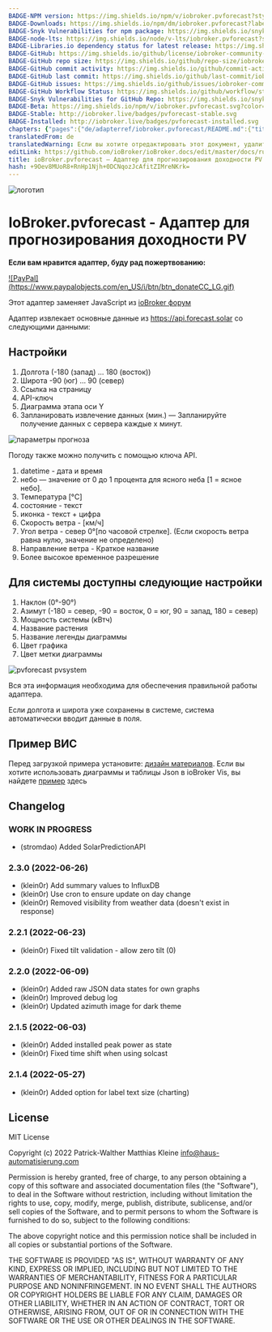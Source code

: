 ```yaml
---
BADGE-NPM version: https://img.shields.io/npm/v/iobroker.pvforecast?style=flat-square
BADGE-Downloads: https://img.shields.io/npm/dm/iobroker.pvforecast?label=npm%20downloads&style=flat-square
BADGE-Snyk Vulnerabilities for npm package: https://img.shields.io/snyk/vulnerabilities/npm/iobroker.pvforecast?label=npm%20vulnerabilities&style=flat-square
BADGE-node-lts: https://img.shields.io/node/v-lts/iobroker.pvforecast?style=flat-square
BADGE-Libraries.io dependency status for latest release: https://img.shields.io/librariesio/release/npm/iobroker.pvforecast?label=npm%20dependencies&style=flat-square
BADGE-GitHub: https://img.shields.io/github/license/iobroker-community-adapters/iobroker.pvforecast?style=flat-square
BADGE-GitHub repo size: https://img.shields.io/github/repo-size/iobroker-community-adapters/iobroker.pvforecast?logo=github&style=flat-square
BADGE-GitHub commit activity: https://img.shields.io/github/commit-activity/m/iobroker-community-adapters/iobroker.pvforecast?logo=github&style=flat-square
BADGE-GitHub last commit: https://img.shields.io/github/last-commit/iobroker-community-adapters/iobroker.pvforecast?logo=github&style=flat-square
BADGE-GitHub issues: https://img.shields.io/github/issues/iobroker-community-adapters/iobroker.pvforecast?logo=github&style=flat-square
BADGE-GitHub Workflow Status: https://img.shields.io/github/workflow/status/iobroker-community-adapters/iobroker.pvforecast/Test%20and%20Release?label=Test%20and%20Release&logo=github&style=flat-square
BADGE-Snyk Vulnerabilities for GitHub Repo: https://img.shields.io/snyk/vulnerabilities/github/iobroker-community-adapters/iobroker.pvforecast?label=repo%20vulnerabilities&logo=github&style=flat-square
BADGE-Beta: https://img.shields.io/npm/v/iobroker.pvforecast.svg?color=red&label=beta
BADGE-Stable: http://iobroker.live/badges/pvforecast-stable.svg
BADGE-Installed: http://iobroker.live/badges/pvforecast-installed.svg
chapters: {"pages":{"de/adapterref/iobroker.pvforecast/README.md":{"title":{"de":"ioBroker.pvforecast - Adapter zu vorhersage eurer PV Erträge"},"content":"de/adapterref/iobroker.pvforecast/README.md"},"de/adapterref/iobroker.pvforecast/vis.md":{"title":{"de":"ioBroker.pvforecast - VIS"},"content":"de/adapterref/iobroker.pvforecast/vis.md"}}}
translatedFrom: de
translatedWarning: Если вы хотите отредактировать этот документ, удалите поле «translationFrom», в противном случае этот документ будет снова автоматически переведен
editLink: https://github.com/ioBroker/ioBroker.docs/edit/master/docs/ru/adapterref/iobroker.pvforecast/README.md
title: ioBroker.pvforecast — Адаптер для прогнозирования доходности PV
hash: +9Oev8MUoR8+RnHp1Njh+0DCNqozJcAfitZIMreNKrk=
---
```

![логотип](../../../de/adapterref/iobroker.pvforecast/../../admin/pvforecast.png)

# IoBroker.pvforecast - Адаптер для прогнозирования доходности PV
**Если вам нравится адаптер, буду рад пожертвованию:**

[![PayPal] (https://www.paypalobjects.com/en_US/i/btn/btn_donateCC_LG.gif)](https://www.paypal.com/cgi-bin/webscr?cmd=_s-xclick&hosted_button_id=UYB92ZVNEFNF6&source=url)

Этот адаптер заменяет JavaScript из [ioBroker форум](https://forum.iobroker.net/topic/26068/forecast-solar-mit-dem-systeminfo-adapter)

Адаптер извлекает основные данные из https://api.forecast.solar со следующими данными:

## Настройки
1. Долгота (-180 (запад) … 180 (восток))
2. Широта -90 (юг) … 90 (север)
3. Ссылка на страницу
4. API-ключ
5. Диаграмма этапа оси Y
6. Запланировать извлечение данных (мин.) — Запланируйте получение данных с сервера каждые x минут.

![параметры прогноза](https://user-images.githubusercontent.com/76852173/155196476-8c8210d9-bdb2-456b-a0aa-1dd411efea5e.JPG)

Погоду также можно получить с помощью ключа API.

1. datetime - дата и время
2. небо — значение от 0 до 1 процента для ясного неба [1 = ясное небо].
3. Температура [°C]
4. состояние - текст
5. иконка - текст + цифра
6. Скорость ветра - [км/ч]
7. Угол ветра - север 0°[по часовой стрелке]. (Если скорость ветра равна нулю, значение не определено)
8. Направление ветра - Краткое название
9. Более высокое временное разрешение

## Для системы доступны следующие настройки
1. Наклон (0°-90°)
2. Азимут (-180 = север, -90 = восток, 0 = юг, 90 = запад, 180 = север)
3. Мощность системы (кВтч)
4. Название растения
5. Название легенды диаграммы
9. Цвет графика
10. Цвет метки диаграммы

![pvforecast pvsystem](https://user-images.githubusercontent.com/76852173/155196535-6828775a-8234-4a6a-b2a3-03d7fd88c80d.JPG)

Вся эта информация необходима для обеспечения правильной работы адаптера.

Если долгота и широта уже сохранены в системе, система автоматически вводит данные в поля.

## Пример ВИС
Перед загрузкой примера установите: [дизайн материалов](https://github.com/Scrounger/ioBroker.vis-materialdesign).
Если вы хотите использовать диаграммы и таблицы Json в ioBroker Vis, вы найдете [пример](https://github.com/Patrick-Walther/ioBroker.pvforecast/blob/main/docs/example/vis/) здесь

## Changelog
<!--
    Placeholder for the next version (at the beginning of the line):
    ### **WORK IN PROGRESS**
-->
### **WORK IN PROGRESS**
* (stromdao) Added SolarPredictionAPI  

### 2.3.0 (2022-06-26)
* (klein0r) Add summary values to InfluxDB
* (klein0r) Use cron to ensure update on day change
* (klein0r) Removed visibility from weather data (doesn't exist in response)

### 2.2.1 (2022-06-23)
* (klein0r) Fixed tilt validation - allow zero tilt (0)

### 2.2.0 (2022-06-09)
* (klein0r) Added raw JSON data states for own graphs
* (klein0r) Improved debug log
* (klein0r) Updated azimuth image for dark theme

### 2.1.5 (2022-06-03)
* (klein0r) Added installed peak power as state
* (klein0r) Fixed time shift when using solcast

### 2.1.4 (2022-05-27)
* (klein0r) Added option for label text size (charting)

## License
MIT License

Copyright (c) 2022 Patrick-Walther
                   Matthias Kleine <info@haus-automatisierung.com>

Permission is hereby granted, free of charge, to any person obtaining a copy
of this software and associated documentation files (the "Software"), to deal
in the Software without restriction, including without limitation the rights
to use, copy, modify, merge, publish, distribute, sublicense, and/or sell
copies of the Software, and to permit persons to whom the Software is
furnished to do so, subject to the following conditions:

The above copyright notice and this permission notice shall be included in all
copies or substantial portions of the Software.

THE SOFTWARE IS PROVIDED "AS IS", WITHOUT WARRANTY OF ANY KIND, EXPRESS OR
IMPLIED, INCLUDING BUT NOT LIMITED TO THE WARRANTIES OF MERCHANTABILITY,
FITNESS FOR A PARTICULAR PURPOSE AND NONINFRINGEMENT. IN NO EVENT SHALL THE
AUTHORS OR COPYRIGHT HOLDERS BE LIABLE FOR ANY CLAIM, DAMAGES OR OTHER
LIABILITY, WHETHER IN AN ACTION OF CONTRACT, TORT OR OTHERWISE, ARISING FROM,
OUT OF OR IN CONNECTION WITH THE SOFTWARE OR THE USE OR OTHER DEALINGS IN THE
SOFTWARE.